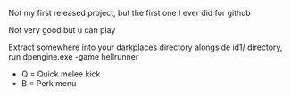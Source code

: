 Not my first released project, but the first one I ever did for github

Not very good but u can play

Extract somewhere into your darkplaces directory alongside id1/ directory, run dpengine.exe -game hellrunner

* Q = Quick melee kick
* B = Perk menu
